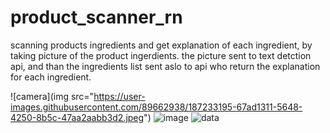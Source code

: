 # product_scanner_rn
scanning products ingredients and get explanation of each ingredient,
by taking picture of the product ingerdients.
the picture sent to text detction api,
and than the ingredients list sent aslo to api who return the explanation for each ingredient.



![camera](img src="https://user-images.githubusercontent.com/89662938/187233195-67ad1311-5648-4250-8b5c-47aa2aabb3d2.jpeg")
![image](https://user-images.githubusercontent.com/89662938/187233194-fa440ef2-f0d3-46ec-822c-13ac18b19c58.jpeg)
![data](https://user-images.githubusercontent.com/89662938/187233197-389541b9-dba0-4e73-8aa6-8e91e8989aa4.jpeg)
